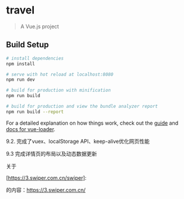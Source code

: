 # travel

> A Vue.js project

## Build Setup

``` bash
# install dependencies
npm install

# serve with hot reload at localhost:8080
npm run dev

# build for production with minification
npm run build

# build for production and view the bundle analyzer report
npm run build --report
```

For a detailed explanation on how things work, check out the [guide](http://vuejs-templates.github.io/webpack/) and [docs for vue-loader](http://vuejs.github.io/vue-loader).

9.2. 完成了vuex、localStorage API、keep-alive优化网页性能

9.3  完成详情页的布局以及动态数据更新





关于

[https://3.swiper.com.cn/swiper]: 

的内容：https://3.swiper.com.cn/

